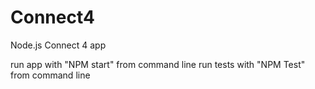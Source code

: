 # Connect4
Node.js Connect 4 app

run app with "NPM start" from command line
run tests with "NPM Test" from command line
